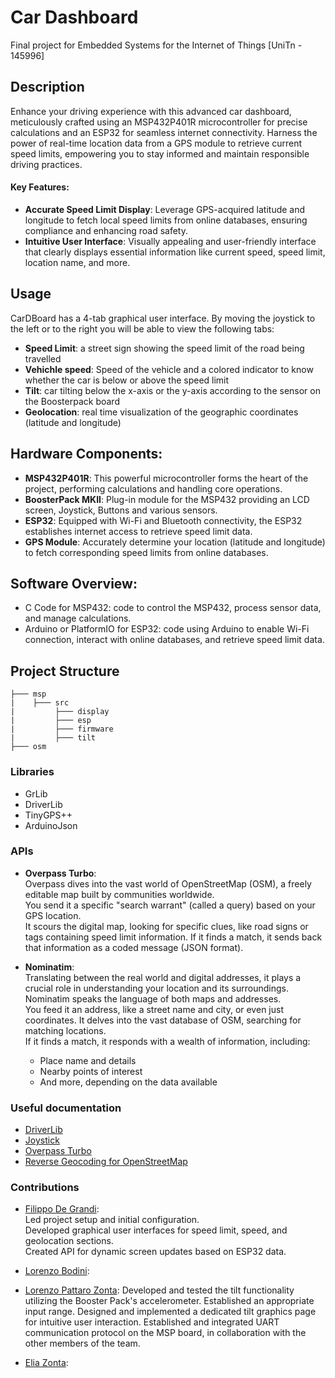 # Car Dashboard
Final project for Embedded Systems for the Internet of Things  [UniTn - 145996]

## Description
Enhance your driving experience with this advanced car dashboard, meticulously crafted using an MSP432P401R microcontroller for precise calculations and an ESP32 for seamless internet connectivity. Harness the power of real-time location data from a GPS module to retrieve current speed limits, empowering you to stay informed and maintain responsible driving practices.

#### Key Features:

- __Accurate Speed Limit Display__: Leverage GPS-acquired latitude and longitude to fetch local speed limits from online databases, ensuring compliance and enhancing road safety.
- __Intuitive User Interface__: Visually appealing and user-friendly interface that clearly displays essential information like current speed, speed limit, location name, and more.

## Usage

CarDBoard has a 4-tab graphical user interface. By moving the joystick to the left or to the right you will be able to view the following tabs:

- __Speed Limit__: a street sign showing the speed limit of the road being travelled
- __Vehichle speed__: Speed of the vehicle and a colored indicator to know whether the car is below or above the speed limit
- __Tilt__: car tilting below the x-axis or the y-axis according to the sensor on the Boosterpack board
- __Geolocation__: real time visualization of the geographic coordinates (latitude and longitude)


## Hardware Components:

- __MSP432P401R__: This powerful microcontroller forms the heart of the project, performing calculations and handling core operations.
- __BoosterPack MKII__: Plug-in module for the MSP432 providing an LCD screen, Joystick, Buttons and various sensors. 
- __ESP32__: Equipped with Wi-Fi and Bluetooth connectivity, the ESP32 establishes internet access to retrieve speed limit data.
- __GPS Module__: Accurately determine your location (latitude and longitude) to fetch corresponding speed limits from online databases.

## Software Overview:

- C Code for MSP432: code to control the MSP432, process sensor data, and manage calculations.
- Arduino or PlatformIO for ESP32: code using Arduino to enable Wi-Fi connection, interact with online databases, and retrieve speed limit data.

## Project Structure
```
├─── msp
|    ├─── src
|         ├─── display
|         ├─── esp
|         ├─── firmware
|         ├─── tilt
├─── osm
```

### Libraries 
- GrLib
- DriverLib
- TinyGPS++
- ArduinoJson

### APIs
- __Overpass Turbo__:   
    Overpass dives into the vast world of OpenStreetMap (OSM), a freely editable map built by communities worldwide.  
    You send it a specific "search warrant" (called a query) based on your GPS location.  
    It scours the digital map, looking for specific clues, like road signs or tags containing speed limit information.
    If it finds a match, it sends back that information as a coded message (JSON format).

- __Nominatim__:  
    Translating between the real world and digital addresses, it plays a crucial role in understanding your location and its surroundings.
    Nominatim speaks the language of both maps and addresses.  
    You feed it an address, like a street name and city, or even just coordinates.
    It delves into the vast database of OSM, searching for matching locations.  
    If it finds a match, it responds with a wealth of information, including:
    - Place name and details
    - Nearby points of interest
    - And more, depending on the data available

### Useful documentation
- [DriverLib](https://schaumont.dyn.wpi.edu/ece4703b21/_downloads/7a8fc22c23fd2706dfd4d3f5256fad98/msp432-driverlib-user.pdf)
- [Joystick](https://www.ti.com/lit/ug/slau599b/slau599b.pdf?ts=1698864546827&ref_url=https%253A%252F%252Fwww.ti.com%252Ftool%252FBOOSTXL-EDUMKII)
- [Overpass Turbo](https://overpass-turbo.eu/)
- [Reverse Geocoding for OpenStreetMap](https://nominatim.org/release-docs/develop/api/Reverse/)

### Contributions
- [Filippo De Grandi](mailto:filippo.degrandi@studenti.unitn.it?subject=Embedded-project-infos):  
    Led project setup and initial configuration.  
    Developed graphical user interfaces for speed limit, speed, and geolocation sections.  
    Created API for dynamic screen updates based on ESP32 data.
- [Lorenzo Bodini](mailto:lorenzo.bodini@studenti.unitn.it?subject=Embedded-project-infos):

- [Lorenzo Pattaro Zonta](mailto:lorenzo.pattarozonta@studenti.unitn.it?subject=Embedded-project-infos):
    Developed and tested the tilt functionality utilizing the Booster Pack's accelerometer. Established an appropriate input range.
    Designed and implemented a dedicated tilt graphics page for intuitive user interaction.
    Established and integrated UART communication protocol on the MSP board, in collaboration with the other members of the team.

- [Elia Zonta](mailto:elia.zonta@studenti.unitn.it?subject=Embedded-project-infos):

